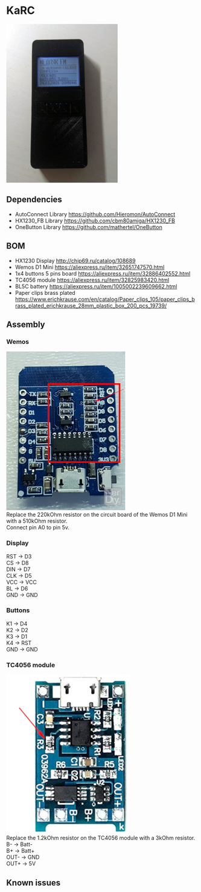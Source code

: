 # KaRC
[![Preview](img/preview420.jpg)](img/preview.jpg)
## Dependencies
- AutoConnect Library https://github.com/Hieromon/AutoConnect
- HX1230_FB Library https://github.com/cbm80amiga/HX1230_FB
- OneButton Library https://github.com/mathertel/OneButton
## BOM
- HX1230 Display http://chip69.ru/catalog/108689
- Wemos D1 Mini https://aliexpress.ru/item/32651747570.html
- 1x4 buttons 5 pins board https://aliexpress.ru/item/32886402552.html
- TC4056 module https://aliexpress.ru/item/32825983420.html
- BL5C battery https://aliexpress.ru/item/1005002239609662.html
- Paper clips brass plated https://www.erichkrause.com/en/catalog/Paper_clips_105/paper_clips_brass_plated_erichkrause_28mm_plastic_box_200_pcs_19739/
## Assembly 
### Wemos
[![D1](img/d1res420.jpg)](img/d1res.jpg)  
Replace the 220kOhm resistor on the circuit board of the Wemos D1 Mini with a 510kOhm resistor.  
Connect pin A0 to pin 5v.
### Display
RST -> D3  
CS -> D8  
DIN -> D7  
CLK -> D5  
VCC -> VCC  
BL -> D6  
GND -> GND
### Buttons
K1 -> D4  
K2 -> D2  
K3 -> D1  
K4 -> RST  
GND -> GND
### TC4056 module
[![TC4056](img/tc4056420.jpg)](img/tc4056.jpg)  
Replace the 1.2kOhm resistor on the TC4056 module with a 3kOhm resistor.
B- -> Batt-  
B+ -> Batt+  
OUT- -> GND  
OUT+ -> 5V
## Known issues
